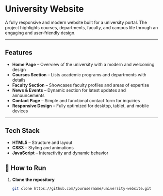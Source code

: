 # University Website

A fully responsive and modern website built for a university portal. The project highlights courses, departments, faculty, and campus life through an engaging and user-friendly design.

---

## Features

- **Home Page** – Overview of the university with a modern and welcoming design  
- **Courses Section** – Lists academic programs and departments with details  
- **Faculty Section** – Showcases faculty profiles and areas of expertise  
- **News & Events** – Dynamic section for latest updates and announcements  
- **Contact Page** – Simple and functional contact form for inquiries  
- **Responsive Design** – Fully optimized for desktop, tablet, and mobile devices  

---

## Tech Stack

- **HTML5** – Structure and layout  
- **CSS3** – Styling and animations  
- **JavaScript** – Interactivity and dynamic behavior  



## 📂 How to Run

1. **Clone the repository**
   ```bash
   git clone https://github.com/yourusername/university-website.git
